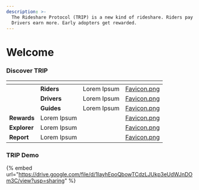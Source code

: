 ```yaml
---
description: >-
  The Rideshare Protocol (TRIP) is a new kind of rideshare. Riders pay less.
  Drivers earn more. Early adopters get rewarded.
---
```


# Welcome

### Discover TRIP

<table data-view="cards"><thead><tr><th></th><th></th><th></th><th data-hidden data-card-cover data-type="files"></th></tr></thead><tbody><tr><td></td><td><strong>Riders</strong></td><td>Lorem Ipsum</td><td><a href=".gitbook/assets/Favicon.png">Favicon.png</a></td></tr><tr><td></td><td><strong>Drivers</strong></td><td>Lorem Ipsum</td><td><a href=".gitbook/assets/Favicon.png">Favicon.png</a></td></tr><tr><td></td><td><strong>Guides</strong></td><td>Lorem Ipsum</td><td><a href=".gitbook/assets/Favicon.png">Favicon.png</a></td></tr><tr><td><strong>Rewards</strong></td><td>Lorem Ipsum</td><td></td><td><a href=".gitbook/assets/Favicon.png">Favicon.png</a></td></tr><tr><td><strong>Explorer</strong></td><td>Lorem Ipsum</td><td></td><td><a href=".gitbook/assets/Favicon.png">Favicon.png</a></td></tr><tr><td><strong>Report</strong></td><td>Lorem Ipsum</td><td></td><td><a href=".gitbook/assets/Favicon.png">Favicon.png</a></td></tr></tbody></table>

### TRIP Demo

{% embed url="https://drive.google.com/file/d/1IayhEpoQbowTCdzLJUkp3eUdWJnDOm3C/view?usp=sharing" %}
